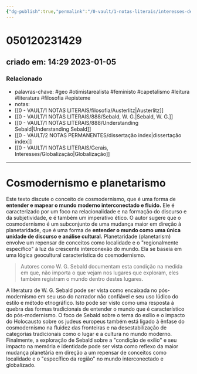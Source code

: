 ```yaml
---
{"dg-publish":true,"permalink":"/0-vault/1-notas-literais/interesses-de-pesquisa/cosmodernism-and-planetarism/","tags":["geo","otimistarealista","feministo","capetalismo","leitura","literatura","filosofia","episteme"],"dgHomeLink":true,"dgShowLocalGraph":true,"dgShowFileTree":true,"dgEnableSearch":true}
---
```


# 050120231429
## criado em: 14:29 2023-01-05

### Relacionado
- palavras-chave: #geo #otimistarealista #feministo #capetalismo #leitura #literatura #filosofia #episteme 
- notas: 
- [[0 - VAULT/1 NOTAS LITERAIS/filosofia/Austerlitz\|Austerlitz]]
- [[0 - VAULT/1 NOTAS LITERAIS/888/Sebald, W. G.\|Sebald, W. G.]]
- [[0 - VAULT/1 NOTAS LITERAIS/888/Understanding Sebald\|Understanding Sebald]]
- [[0 - VAULT/2 NOTAS PERMANENTES/dissertação index\|dissertação index]]
- [[0 - VAULT/1 NOTAS LITERAIS/Gerais, Interesses/Globalização\|Globalização]]
---
# Cosmodernismo e planetarismo

Este texto discute o conceito de cosmodernismo, que é uma forma de **entender e mapear o mundo moderno interconectado e fluido.** Ele é caracterizado por um foco na relacionalidade e na formação do discurso e da subjetividade, e é também um imperativo ético. O autor sugere que o cosmodernismo é um subconjunto de uma mudança maior em direção à planetaridade, que é uma forma de **entender o mundo como uma única unidade de discurso e análise cultural.** Planetaridade (planetarism) envolve um repensar de conceitos como localidade e o "regionalmente específico" à luz da crescente interconexão do mundo. Ela se baseia em uma lógica geocultural característica do cosmodernismo.

>Autores como W. G. Sebald documentam esta condição na medida em que, não importa o que vejam nos lugares que exploram, eles também registram o mundo dentro destes lugares.

A literatura de W. G. Sebald pode ser vista como encaixada no pós-modernismo em seu uso do narrador não confiável e seu uso lúdico do estilo e método etnográfico. Isto pode ser visto como uma resposta à quebra das formas tradicionais de entender o mundo que é característico do pós-modernismo. O foco de Sebald sobre o tema do exílio e o impacto do Holocausto sobre os judeus europeus também está ligado à ênfase do cosmodernismo na fluidez das fronteiras e na desestabilização de categorias tradicionais como o lugar e a cultura no mundo moderno. Finalmente, a exploração de Sebald sobre a "condição de exílio" e seu impacto na memória e identidade pode ser vista como reflexo da maior mudança planetária em direção a um repensar de conceitos como localidade e o "específico da região" no mundo interconectado e globalizado.